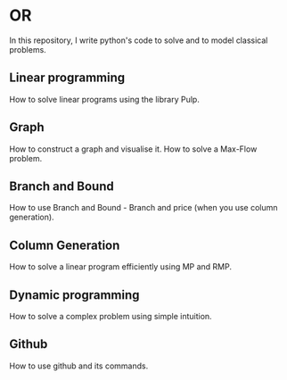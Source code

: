 # OR
In this repository, I write python's code to solve and to model classical problems.
## Linear programming
How to solve linear programs using the library Pulp.
## Graph 
How to construct a graph and visualise it.
How to solve a Max-Flow problem.
## Branch and Bound
How to use Branch and Bound - Branch and price (when you use column generation).
## Column Generation
How to solve a linear program efficiently using MP and RMP.
## Dynamic programming
How to solve a complex problem using simple intuition.
## Github 
How to use github and its commands.
